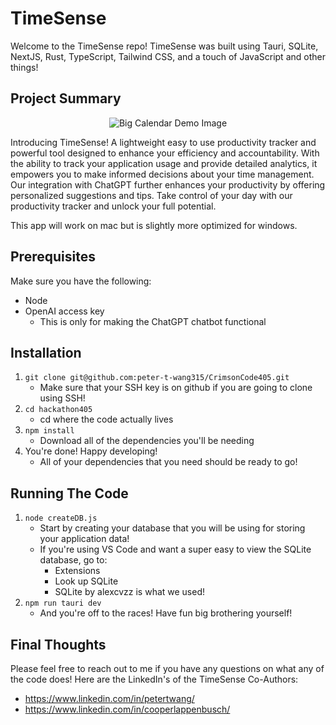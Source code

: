 # TimeSense

Welcome to the TimeSense repo! TimeSense was built using Tauri, SQLite, NextJS, Rust, TypeScript, Tailwind CSS, and a touch of JavaScript and other things!

## Project Summary

<p align="center">
  <img src="./hackathon405/public/TimeSenseDemo.gif" alt="Big Calendar Demo Image" />
</p>

Introducing TimeSense! A lightweight easy to use productivity tracker and powerful tool designed to enhance your efficiency and accountability. With the ability to track your application usage and provide detailed analytics, it empowers you to make informed decisions about your time management. Our integration with ChatGPT further enhances your productivity by offering personalized suggestions and tips. Take control of your day with our productivity tracker and unlock your full potential.

This app will work on mac but is slightly more optimized for windows.

## Prerequisites

Make sure you have the following:

- Node
- OpenAI access key
  - This is only for making the ChatGPT chatbot functional

## Installation

1. `git clone git@github.com:peter-t-wang315/CrimsonCode405.git`
   - Make sure that your SSH key is on github if you are going to clone using SSH!
2. `cd hackathon405`
   - cd where the code actually lives
3. `npm install`
   - Download all of the dependencies you'll be needing
4. You're done! Happy developing!
   - All of your dependencies that you need should be ready to go!

## Running The Code

1. `node createDB.js`
   - Start by creating your database that you will be using for storing your application data!
   - If you're using VS Code and want a super easy to view the SQLite database, go to:
     - Extensions
     - Look up SQLite
     - SQLite by alexcvzz is what we used!
2. `npm run tauri dev`
   - And you're off to the races! Have fun big brothering yourself!

## Final Thoughts

Please feel free to reach out to me if you have any questions on what any of the code does! Here are the LinkedIn's of the TimeSense Co-Authors:

- https://www.linkedin.com/in/petertwang/
- https://www.linkedin.com/in/cooperlappenbusch/
